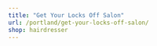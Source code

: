 ```yaml
---
title: "Get Your Locks Off Salon"
url: /portland/get-your-locks-off-salon/
shop: hairdresser
---
```

